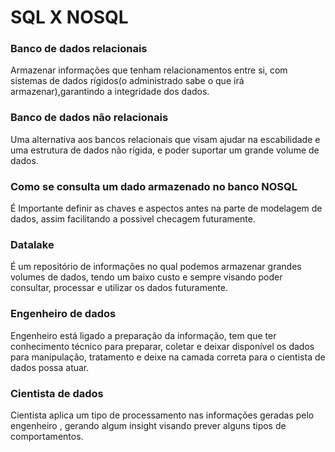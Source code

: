 # SQL X NOSQL

### Banco de dados relacionais
Armazenar informações que tenham relacionamentos entre si, com sistemas de dados rígidos(o administrado sabe o que irá armazenar),garantindo a integridade dos dados.

### Banco de dados não relacionais
Uma alternativa aos bancos relacionais que visam ajudar na escabilidade e uma estrutura de dados não rígida, e poder suportar um grande volume de dados.

### Como se consulta um dado armazenado no banco NOSQL
É Importante definir as chaves e aspectos antes na parte de modelagem de dados, assim facilitando a possivel checagem futuramente.

### Datalake
É um repositório de informações no qual podemos armazenar grandes volumes de dados, tendo um baixo custo e  sempre visando poder consultar, processar e utilizar os dados futuramente.

### Engenheiro de dados  
Engenheiro está ligado a preparação da informação, tem que ter conhecimento técnico para preparar, coletar e deixar disponível os dados para manipulação, tratamento e deixe na camada correta para o cientista de dados possa atuar.

### Cientista de dados
Cientista aplica um tipo de processamento nas informações geradas pelo engenheiro , gerando algum insight visando prever alguns tipos de comportamentos.






